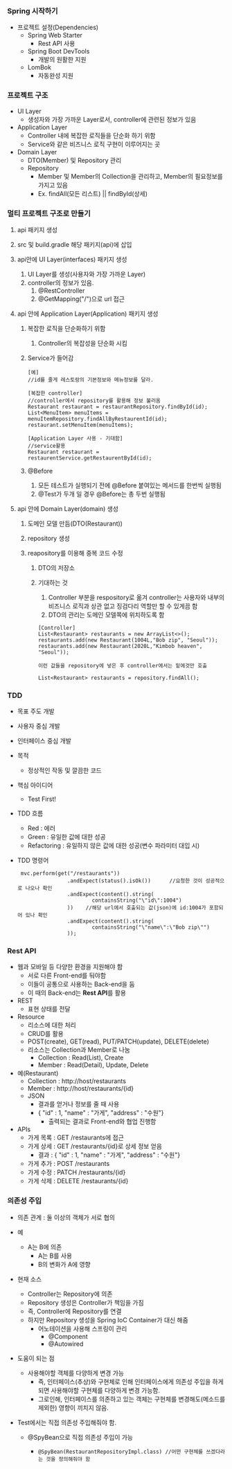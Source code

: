 ### Spring  시작하기

- 프로젝트 설정(Dependencies)
  - Spring Web Starter
    - Rest API 사용
  - Spring Boot DevTools
    - 개발의 원활한 지원
  - LomBok
    - 자동완성 지원

### 프로젝트 구조

- UI Layer
    - 생성자와 가장 가까운 Layer로서, controller에 관련된 정보가 있음
- Application Layer
    - Controller 내에 복잡한 로직들을 단순화 하기 위함
    - Service와 같은 비즈니스 로직 구현이 이루어지는 곳
- Domain Layer
    - DTO(Member) 및 Repository 관리
    - Repository
        - Member 및 Member의 Collection을 관리하고, Member의 필요정보를 가지고 있음
        - Ex. findAll(모든 리스트) || findById(상세) 
    
### 멀티 프로젝트 구조로 만들기

1. api 패키지 생성

2. src 및 build.gradle 해당 패키지(api)에 삽입

3. api안에 UI Layer(interfaces) 패키지 생성

   1. UI Layer를 생성(사용자와 가장 가까운 Layer)
   2. controller의 정보가 있음.
      1. @RestController
      2. @GetMapping("/")으로 url 접근

4. api 안에 Application Layer(Application) 패키지 생성

   1. 복잡한 로직을 단순화하기 위함

      1. Controller의 복잡성을 단순화 시킴

   2. Service가 들어감
      ```
      [예]
      //id를 줄게 레스토랑의 기본정보와 메뉴정보를 달라.
      
      [복잡한 controller]
      //controller에서 repository를 활용해 정보 불러옴
      Restaurant restaurant = restaurantRepository.findById(id);
      List<MenuItem> menuItems = menuItemRepository.findAllByRestaurentId(id);
      restaurant.setMenuItem(menuItems);
      
      [Application Layer 사용 - 기대함]
      //service활용
      Restaurant restaurant = restaurentService.getRestaurentById(id);
      ```

   4. @Before

      1. 모든 테스트가 실행되기 전에 @Before 붙여있는 메서드를 한번씩 실행됨
      2. @Test가 두개 일 경우 @Before는 총 두번 실행됨

5. api 안에 Domain Layer(domain) 생성

   1. 도메인 모델 만듬(DTO(Restaurant))

   2. repository 생성

   3. reapository를 이용해 중복 코드 수정

      1. DTO의 저장소

      2. 기대하는 것

         1. Controller 부분을 respository로 옮겨 controller는 사용자와 내부의 비즈니스 로직과 상관 없고 징검다리 역할만 할 수 있게끔 함
         2. DTO의 관리는 도메인 모델쪽에 위치하도록 함

         ```
         [Controller]
         List<Restaurant> restaurants = new ArrayList<>();
         restaurants.add(new Restaurant(1004L,"Bob zip", "Seoul"));
         restaurants.add(new Restaurant(2020L,"Kimbob heaven", "Seoul"));
         
         이런 값들을 repository에 넣은 후 controller에서는 밑에것만 호출
         
         List<Restaurant> restaurants = repository.findAll();
         ```



### TDD

- 목표 주도 개발

- 사용자 중심 개발

- 인터페이스 중심 개발

- 목적

  - 정상적인 작동 및 깔끔한 코드

- 핵심 아이디어

  - Test First!

- TDD 흐름

  - Red : 에러
  - Green : 유일한 값에 대한 성공
  - Refactoring : 유일하지 않은 값에 대한 성공(변수 파라미터 대입 시)

- TDD 명령어

  ```
   mvc.perform(get("/restaurants"))
                  .andExpect(status().isOk())      //요청한 것이 성공적으로 나오나 확인
                  .andExpect(content().string(
                          containsString("\"id\":1004")
                  ))	//해당 url에서 호출되는 값(json)에 id:1004가 포함되어 있나 확인
                  .andExpect(content().string(
                          containsString("\"name\":\"Bob zip\"")
                  ));
  ```

  



### Rest API

- 웹과 모바일 등 다양한 환경을 지원해야 함
  - 서로 다른 Front-end를 둬야함
  - 이들이 공통으로 사용하는 Back-end을 둠
  - 이 때의 Back-end는 **Rest API**를 활용
- REST
  - 표현 상태를 전달
- Resource
  - 리소스에 대한 처리 
  - CRUD를 활용
  - POST(create), GET(read), PUT/PATCH(update), DELETE(delete)
  - 리소스는 Collection과 Member로 나눔
    - Collection : Read(List), Create
    - Member : Read(Detail), Update, Delete
- 예(Restaurant)
  - Collection : http://host/restaurants
  - Member : http://host/restaurants/{id}
  - JSON
    - 결과를 얻거나 정보를 줄 때 사용
    - { "id" : 1, "name" : "가게", "address" : "수원"}
      - 출력되는 결과로 Front-end와 협업 진행함
- APIs
  - 가게 목록 : GET /restaurants에 접근
  - 가게 상세 : GET /restaurants/{id}로 상세 정보 얻음
    - 결과 : { "id" : 1, "name" : "가게", "address" : "수원"}
  - 가게 추가 : POST /restaurants
  - 가게 수정 : PATCH /restaurants/{id}
  - 가게 삭제 : DELETE /restaurants/{id}



### 의존성 주입

- 의존 관계 : 둘 이상의 객체가 서로 협의

- 예

  - A는 B에 의존
    - A는 B를 사용
    - B의 변화가 A에 영향

- 현재 소스

  - Controller는 Repository에 의존
  - Repository 생성은 Controller가 책임을 가짐
  - 즉, Controller에 Repository를 연결
  - 하지만 Repository 생성을 Spring IoC Container가 대신 해줌
    - 어노테이션을 사용해 스프링이 관리
      - @Component
      - @Autowired

- 도움이 되는 점

  - 사용해야할 객체를 다양하게 변경 가능
    - 즉, 인터페이스(추상)와 구현체로 인해 인터페이스에게 의존성 주입을 하게 되면 사용해야할 구현체를 다양하게 변경 가능함.
    - 그로인해, 인터페이스를 의존하고 있는 객체는 구현체를 변경해도(메소드를 제외한) 영향이 끼치지 않음.

- Test에서는 직접 의존성 주입해줘야 함.

  - @SpyBean으로 직접 의존성 주입이 가능

    - ```
      @SpyBean(RestaurantRepositoryImpl.class) //어떤 구현체를 쓰겠다라는 것을 정의해줘야 함
      ```


